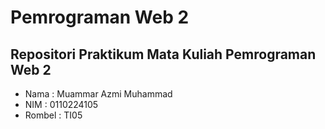 # Pemrograman Web 2
## Repositori Praktikum Mata Kuliah Pemrograman Web 2
- Nama : Muammar Azmi Muhammad
- NIM : 0110224105
- Rombel : TI05 